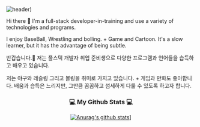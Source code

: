 ![header](https://capsule-render.vercel.app/api?type=transparent&color=auto&height=160&section=header&text=Mtu_octo&fontSize=50&fontAlignY=70&fontSize=90&fontColor=000000))

Hi there 👋 I'm a full-stack developer-in-training and use a variety of technologies and programs.

I enjoy BaseBall, Wrestling and bolling. + Game and Cartoon.
It's a slow learner, but it has the advantage of being subtle.

반갑습니다.👋 저는 풀스택 개발자 취업 준비생으로 다양한 프로그램과 언어들을 습득하고 배우고 있습니다.

저는 야구와 레슬링 그리고 볼링을 취미로 가지고 있습니다. + 게임과 만화도 좋아합니다.
배움과 습득은 느리지만, 그만큼 꼼꼼하고 섬세하게 다룰 수 있도록 하고자 합니다.



<h3 align="center">💻 My Github Stats 💻</h3>
<div align="center">

[![Anurag's github stats](https://github-readme-stats.vercel.app/api?username=MTU_octo&hide_title=true&show_icons=true&include_all_commits=true&disable_animations=true&theme=vue)](https://github.com/anuraghazra/github-readme-stats)]

<!--
**MTUocto/MTUocto** is a ✨ _special_ ✨ repository because its `README.md` (this file) appears on your GitHub profile.

Here are some ideas to get you started:

- 🔭 I’m currently working on ...
- 🌱 I’m currently learning ...
- 👯 I’m looking to collaborate on ...
- 🤔 I’m looking for help with ...
- 💬 Ask me about ...
- 📫 How to reach me: ...
- 😄 Pronouns: ...
- ⚡ Fun fact: ...
-->
